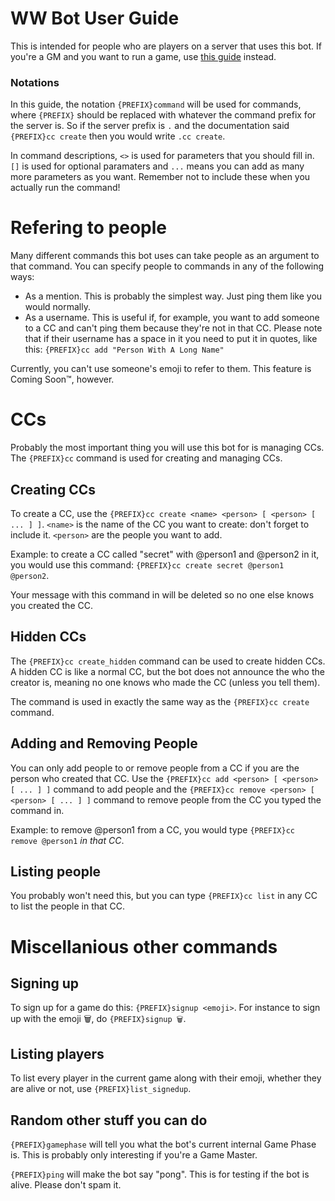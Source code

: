 # WW Bot User Guide
This is intended for people who are players on a server that uses this bot. If you're a GM
and you want to run a game, use [this guide](gmguide.md) instead.

### Notations
In this guide, the notation `{PREFIX}command` will be used for commands, where `{PREFIX}`
should be replaced with whatever the command prefix for the server is. So if the server prefix
is `.` and the documentation said `{PREFIX}cc create` then you would write `.cc create`.

In command descriptions, `<>` is used for parameters that you should fill in. `[]` is used for
optional paramaters and `...` means you can add as many more parameters as you want. Remember
not to include these when you actually run the command!

# Refering to people
Many different commands this bot uses can take people as an argument to that command. You can
specify people to commands in any of the following ways:
- As a mention. This is probably the simplest way. Just ping them like you would normally.
- As a username. This is useful if, for example, you want to add someone to a CC and can't ping
them because they're not in that CC. Please note that if their username has a space in it you 
need to put it in quotes, like this: `{PREFIX}cc add "Person With A Long Name"`

Currently, you can't use someone's emoji to refer to them. This feature is Coming Soon&trade;,
however.

# CCs
Probably the most important thing you will use this bot for is managing CCs. The `{PREFIX}cc`
command is used for creating and managing CCs.

## Creating CCs
To create a CC, use the `{PREFIX}cc create <name> <person> [ <person> [ ... ] ]`. `<name>` is the
name of the CC you want to create: don't forget to include it. `<person>` are the people you want
to add.

Example: to create a CC called "secret" with @person1 and @person2 in it, you would use this command:
`{PREFIX}cc create secret @person1 @person2`.

Your message with this command in will be deleted so no one else knows you created the CC.

## Hidden CCs
The `{PREFIX}cc create_hidden` command can be used to create hidden CCs. A hidden CC is like a
normal CC, but the bot does not announce the who the creator is, meaning no one knows who made the
CC (unless you tell them).

The command is used in exactly the same way as the `{PREFIX}cc create` command.

## Adding and Removing People
You can only add people to or remove people from a CC if you are the person who created that CC.
Use the `{PREFIX}cc add <person> [ <person> [ ... ] ]` command to add people and the
`{PREFIX}cc remove <person> [ <person> [ ... ] ]` command to remove people from the CC you
typed the command in.

Example: to remove @person1 from a CC, you would type `{PREFIX}cc remove @person1` *in that CC*.

## Listing people
You probably won't need this, but you can type `{PREFIX}cc list` in any CC to list the people in that
CC.

# Miscellanious other commands
## Signing up
To sign up for a game do this: `{PREFIX}signup <emoji>`. For instance to sign up with the emoji
🗑, do `{PREFIX}signup 🗑`.

## Listing players
To list every player in the current game along with their emoji, whether they are alive or not, use
`{PREFIX}list_signedup`.

## Random other stuff you can do
`{PREFIX}gamephase` will tell you what the bot's current internal Game Phase is. This is probably
only interesting if you're a Game Master.

`{PREFIX}ping` will make the bot say "pong". This is for testing if the bot is alive. Please don't
spam it.
